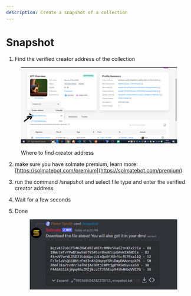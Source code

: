 ```yaml
---
description: Create a snapshot of a collection
---
```


# Snapshot

1. Find the verified creator address of the collection



<figure><img src="../.gitbook/assets/image (5).png" alt=""><figcaption><p>Where to find creator address</p></figcaption></figure>

2. make sure you have solmate premium, learn more: [https://solmatebot.com/premium](https://solmatebot.com/premium)
3. run the command /snapshot and select file type and enter the verified creator address
4. Wait for a few seconds
5.  Done

    <figure><img src="../.gitbook/assets/image.png" alt=""><figcaption></figcaption></figure>
